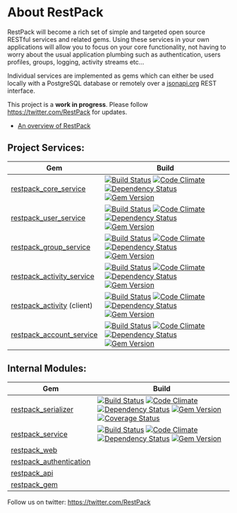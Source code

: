 # About RestPack

RestPack will become a rich set of simple and targeted open source RESTful services and related gems. Using these services in your own applications will allow you to focus on your core functionality, not having to worry about the usual application plumbing such as authentication, users profiles, groups, logging, activity streams etc...

Individual services are implemented as gems which can either be used locally with a PostgreSQL database or remotely over a [jsonapi.org](http://jsonapi.org/) REST interface. 

This project is a **work in progress**. Please follow https://twitter.com/RestPack for updates.

* [An overview of RestPack](http://goo.gl/rGoIQ)

## Project Services:

Gem | Build
--- | ---
[restpack_core_service](https://github.com/RestPack/restpack_core_service) | [![Build Status](https://travis-ci.org/RestPack/restpack_core_service.png?branch=master)](https://travis-ci.org/RestPack/restpack_core_service) [![Code Climate](https://codeclimate.com/github/RestPack/restpack_core_service.png)](https://codeclimate.com/github/RestPack/restpack_core_service) [![Dependency Status](https://gemnasium.com/RestPack/restpack_core_service.png)](https://gemnasium.com/RestPack/restpack_core_service) [![Gem Version](https://badge.fury.io/rb/restpack_core_service.png)](http://badge.fury.io/rb/restpack_core_service)
[restpack_user_service](https://github.com/RestPack/restpack_user_service)  | [![Build Status](https://travis-ci.org/RestPack/restpack_user_service.png?branch=master)](https://travis-ci.org/RestPack/restpack_user_service) [![Code Climate](https://codeclimate.com/github/RestPack/restpack_user_service.png)](https://codeclimate.com/github/RestPack/restpack_user_service) [![Dependency Status](https://gemnasium.com/RestPack/restpack_user_service.png)](https://gemnasium.com/RestPack/restpack_user_service) [![Gem Version](https://badge.fury.io/rb/restpack_user_service.png)](http://badge.fury.io/rb/restpack_user_service)
[restpack_group_service](https://github.com/RestPack/restpack_group_service) | [![Build Status](https://travis-ci.org/RestPack/restpack_group_service.png?branch=master)](https://travis-ci.org/RestPack/restpack_group_service) [![Code Climate](https://codeclimate.com/github/RestPack/restpack_group_service.png)](https://codeclimate.com/github/RestPack/restpack_group_service) [![Dependency Status](https://gemnasium.com/RestPack/restpack_group_service.png)](https://gemnasium.com/RestPack/restpack_group_service) [![Gem Version](https://badge.fury.io/rb/restpack_group_service.png)](http://badge.fury.io/rb/restpack_group_service)
[restpack_activity_service](https://github.com/RestPack/restpack_activity_service) | [![Build Status](https://travis-ci.org/RestPack/restpack_activity_service.png?branch=master)](https://travis-ci.org/RestPack/restpack_activity_service) [![Code Climate](https://codeclimate.com/github/RestPack/restpack_activity_service.png)](https://codeclimate.com/github/RestPack/restpack_activity_service) [![Dependency Status](https://gemnasium.com/RestPack/restpack_activity_service.png)](https://gemnasium.com/RestPack/restpack_activity_service) [![Gem Version](https://badge.fury.io/rb/restpack_activity_service.png)](http://badge.fury.io/rb/restpack_activity_service)
[restpack_activity](https://github.com/RestPack/restpack_activity) (client) | [![Build Status](https://api.travis-ci.org/RestPack/restpack_activity.png?branch=master)](https://travis-ci.org/RestPack/restpack_activity) [![Code Climate](https://codeclimate.com/github/RestPack/restpack_activity.png)](https://codeclimate.com/github/RestPack/restpack_activity) [![Dependency Status](https://gemnasium.com/RestPack/restpack_activity.png)](https://gemnasium.com/RestPack/restpack_activity) [![Gem Version](https://badge.fury.io/rb/restpack_activity.png)](http://badge.fury.io/rb/restpack_activity)
[restpack_account_service](https://github.com/RestPack/restpack_account_service) | [![Build Status](https://travis-ci.org/RestPack/restpack_account_service.png?branch=master)](https://travis-ci.org/RestPack/restpack_account_service) [![Code Climate](https://codeclimate.com/github/RestPack/restpack_account_service.png)](https://codeclimate.com/github/RestPack/restpack_account_service) [![Dependency Status](https://gemnasium.com/RestPack/restpack_account_service.png)](https://gemnasium.com/RestPack/restpack_account_service) [![Gem Version](https://badge.fury.io/rb/restpack_account_service.png)](http://badge.fury.io/rb/restpack_account_service)


## Internal Modules:

Gem | Build
--- | ---
[restpack_serializer](https://github.com/RestPack/restpack_serializer) | [![Build Status](https://travis-ci.org/RestPack/restpack_serializer.png?branch=master)](https://travis-ci.org/RestPack/restpack_serializer) [![Code Climate](https://codeclimate.com/github/RestPack/restpack_serializer.png)](https://codeclimate.com/github/RestPack/restpack_serializer) [![Dependency Status](https://gemnasium.com/RestPack/restpack_serializer.png)](https://gemnasium.com/RestPack/restpack_serializer) [![Gem Version](https://badge.fury.io/rb/restpack_serializer.png)](http://badge.fury.io/rb/restpack_serializer) [![Coverage Status](https://coveralls.io/repos/RestPack/restpack_serializer/badge.png?branch=coveralls)](https://coveralls.io/r/RestPack/restpack_serializer?branch=coveralls)
[restpack_service](https://github.com/RestPack/restpack_service) | [![Build Status](https://api.travis-ci.org/RestPack/restpack_service.png?branch=master)](https://travis-ci.org/RestPack/restpack_service) [![Code Climate](https://codeclimate.com/github/RestPack/restpack_service.png)](https://codeclimate.com/github/RestPack/restpack_service) [![Dependency Status](https://gemnasium.com/RestPack/restpack_service.png)](https://gemnasium.com/RestPack/restpack_service) [![Gem Version](https://badge.fury.io/rb/restpack_service.png)](http://badge.fury.io/rb/restpack_service)
[restpack_web](https://github.com/RestPack/restpack_web) |
[restpack_authentication](https://github.com/RestPack/restpack_authentication) |
[restpack_api](https://github.com/RestPack/restpack_api) |
[restpack_gem](https://github.com/RestPack/restpack_gem) |

Follow us on twitter: https://twitter.com/RestPack

